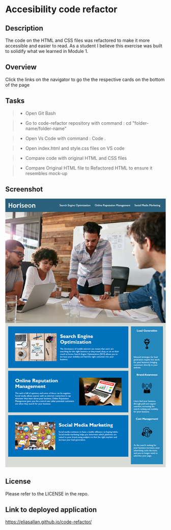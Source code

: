 # Accesibility code refactor

## Description

The code on the HTML and CSS files was refactored to make it more accessible and easier to read. As a student I believe this exercise was built to solidify what we learned in Module 1.

## Overview

Click the links on the navigator to go the the respective cards on the bottom of the page

## Tasks

> * Open Git Bash

> * Go to code-refactor repository with command : cd "folder-name/folder-name"

> * Open Vs Code with command : Code .

> * Open index.html and style.css files on VS code

> * Compare code with original HTML and CSS files

> * Compare Original HTML file to Refactored HTML to ensure it resembles mock-up

## Screenshot

![The Horiseon webpage includes a navigation bar, a header image, and cards with text and images at the bottom of the page.](./assets/images/01-html-css-git-homework-demo.png)

## License

Please refer to the LICENSE in the repo.

## Link to deployed application

https://eliasallan.github.io/code-refactor/